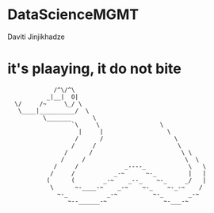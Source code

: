 # DataScienceMGMT
Daviti Jinjikhadze

# it's plaaying, it do not bite
                 /^\/^\
               _|__|  O|
      \/     /~     \_/ \
       \____|__________/  \
              \_______      \
                      `\     \                 \
                        |     |                  \
                       /      /                    \
                      /     /                       \
                    /      /                         \ \
                   /     /                            \  \
                 /     /             _----_            \   \
                /     /           _-~      ~-_         |   |
               (      (        _-~    _--_    ~-_     _/   |
                \      ~-____-~    _-~    ~-_    ~-_-~    /
                  ~-_           _-~          ~-_       _-~
                     ~--______-~                ~-___-~
